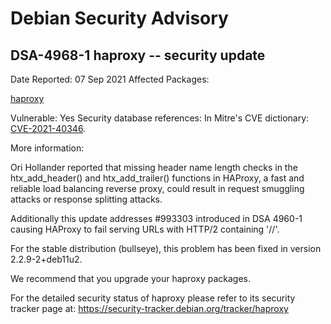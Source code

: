 
Debian Security Advisory
========================


DSA-4968-1 haproxy -- security update
-------------------------------------



Date Reported:
07 Sep 2021
Affected Packages:

[haproxy](https://packages.debian.org/src:haproxy)

Vulnerable:
Yes
Security database references:
In Mitre's CVE dictionary: [CVE-2021-40346](https://security-tracker.debian.org/tracker/CVE-2021-40346).  

More information:

Ori Hollander reported that missing header name length checks in the
htx\_add\_header() and htx\_add\_trailer() functions in HAProxy, a fast and
reliable load balancing reverse proxy, could result in request smuggling
attacks or response splitting attacks.


Additionally this update addresses #993303 introduced in DSA 4960-1
causing HAProxy to fail serving URLs with HTTP/2 containing '//'.


For the stable distribution (bullseye), this problem has been fixed in
version 2.2.9-2+deb11u2.


We recommend that you upgrade your haproxy packages.


For the detailed security status of haproxy please refer to
its security tracker page at:
<https://security-tracker.debian.org/tracker/haproxy>





